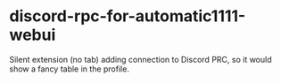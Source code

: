 # discord-rpc-for-automatic1111-webui
 Silent extension (no tab) adding connection to Discord PRC, so it would show a fancy table in the profile.

